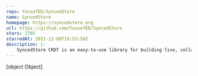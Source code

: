 ```yaml
---
repo: YousefED/SyncedStore
name: SyncedStore
homepage: https://syncedstore.org
url: https://github.com/YousefED/SyncedStore
stars: 1785
starredAt: 2021-12-08T19:53:56Z
description: |-
    SyncedStore CRDT is an easy-to-use library for building live, collaborative applications that sync automatically.
---
```


[object Object]
